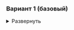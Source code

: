 <!-- # Cхема развертываемого приложения "Cервиса ведения документации на движке MediaWiki"
Обзор различных вариантов схем, оценка плюсов и минусов -->

### Вариант 1 (базовый)

<details>
<summary>Развернуть</summary>   

#### Компоненты:
1. VM-1 - Сервисная VM. Точка входа администратора, деплой, управление, проксирование запросов и мониторинг состояния приложения, запуск Python-скриптов.
    - Стек технологий: Ubuntu 22.04, proxy-Nginx, Zabbix-Server, Teraform, Ansible, Python-скрипты
    - [**Zabbix-server**](https://www.zabbix.com/documentation/current/en// "Zabbix-server используется для настройки мониторинга состояния работы приложения"). Мониторинг состояния приложения.
    - [**Teraform**](https://developer.hashicorp.com/terraform/docs "Teraform используется для автоматизированного развертывания виртуальных машин и пр. элементов сетевой инфраструктуры"). Автоматический деплой ВМ
    - [**Ansible**](https://docs.ansible.com/ "Ansible используется для автоматической настройки виртуальных машин и пр. элементов сетевой инфраструктуры"). Автоматическая конфигурация ВМ.
    - proxy-[**Nginx**](https://nginx.org/en/). HTTP-запросы пользователей перенаправляются на один из серверов MediaWiki (VM-2,3,4)
        - Вид proxy: обратный — HTTP-запросы пользователей перенаправляются на один из серверов MediaWiki (VM-2,3,4)
        - Метод балансировки: <a href="#" title="Каждый сервер в равной степени поочередно обрабатывает запрос)">Round Robin</a> без веса. 
2. VM-2, 3, 4 - серверы MediaWiki
    - Стек технологий: Ubuntu 22.04, [MediaWiki](https://www.mediawiki.org/wiki/Documentation "движок для создания wiki-проектов (типа Википедии)")
3. VM-5 - Primary PostgreSQL
    - Стек технологий: Ubuntu 22.04, [PostgreSQL](https://www.postgresql.org/), Streaming Replication
    - Обработка read/write запросов от серверов MediaWiki (VM-2, VM-3, VM-4)
    - Асинхронный Streaming Replication на Standby PostgreSQL (VM-6)
4. VM-6 - Standby PostgreSQL
    - Стек технологий: Ubuntu 22.04, [PostgreSQL](https://www.postgresql.org/), Streaming Replication
    - Получение и поддержание реплики данных от Primary PostgreSQL (VM-5)
    - Регулярное создание дампов базы данных (pg_dump) на внешний жесткий диск (HDD-1)
5. HDD-1 - PostgreSQL_dump
    - Хранение pg_dump, создаваемых на Standby PostgreSQL (VM-6)

#### Плюсы/минусы:
- Плюсы:
    - Постоянный мониторинг состояния компонентов приложения
        - Zabbix-сервер проверяет состояние компонентов приложения и отправляет уведомления системному администратору
    - Отказоустойчивость серверов MediaWiki (VM-2, 3, 4)
        - В случае аварии на одном из серверов MediaWiki, обратный proxy-Nginx (VM-1) перенаправит запрос на доступный сервер. 
    - Отказоустойчивость БД
        - В случае аварии на Primary PostgreSQL (VM-5), системный администратор получает уведомление от Zabbix-server'а и переведет Standby PostgreSQL (VM-6) в режим работы Primary
    - Сохранность данных в БД
        - Полная актуальная копия Primary PostgreSQL (VM-5) с небольшой задержкой хранится на Standby PostgreSQL (VM-6) (задержка обусловлена асинхронным асинхронным Streaming Replication)
        - Регулярные резервные копии Standby PostgreSQL (VM-6), хранящиеся на внешнем жестком диске (HDD-1)
    - Сохранность структуры БД
        - Внешний жесткий диск (HDD-1) хранит несколько резервных копий Standby PostgreSQL (VM-6), что позволяет восстановить БД до определенной точки во времени в случае повреждения структуры на Primary PostgreSQL (VM-5) и Standby PostgreSQL (VM-6).

- Минусы:
    - Авария на VM-1 - потенциальная точка отказа приложения (бутылочное горлышко)
        - Остановка proxy-Nginx приведет к недоступности для пользователей серверов MediaWiki (VM-2, 3, 4)
        - Остановка Zabbix-server'а остановит информирование системного администратора о состоянии работы приложения и лишит аналитики для оперативного ремонта
        - Возможное решение:
            - Дублирование функций VM-1
                - Создание дополнительной VM с аналогичным стеком и настройками
                - Настройка [**Keepalived**](https://keepalived.readthedocs.io/en/latest/ "Keepalived отслеживает состояние таргетных ВМ, и в случае необходимости, перенаправляет трафик на резерный cервер") на VM-1 и дублирующей VM для автоматического перенаправления трафика в случае аварии
    - Вероятность потери небольшой части последних записанных данных
        - Асинхронная репликация между Primary PostgreSQL (VM-5) и Standby PostgreSQL (VM-6) может причиной потери части данных в случае аварии на Primary PostgreSQL (VM-5)
        - Возможное решение:
            - Использование синхронной репликации данных между Primary PostgreSQL (VM-5) и Standby PostgreSQL (VM-6)  
                - Данное решение способно замедлить общую скорость работы приложения.  
                Стоит прибегать только в случае если критична потеря даже небольшого фрагмента последних записанных данных
    - Отсутствие автоматизированного алгоритма переключения ролей БД в случае аварии
        - Ручная процедура переключения Standby PostgreSQL (VM-6) в режим Primary, в случае аварии на Primary PostgreSQL (VM-5)
        - Ручная перенастройка серверов MediaWiki (VM-2, 3, 4) на работу с новой Primary БД
        - Возможное решение:
            - Настройка автоматического переключения режимов работы БД, настройка proxy для запросов серверов MediaWiki (VM-2, 3, 4) к БД
                - Настройка [**Patroni**](https://patroni.readthedocs.io/en/latest/README.html "Patroni осуществляет auto-failover Standby_db в режим Primary, в случае аварии") на Primary (VM-5) и Standby PostgreSQL (VM-6) для автоматического переключения режимов работы БД (Patroni auto-failover)
                - Настройка [**ZooKeeper**](https://zookeeper.apache.org/doc/r3.9.2/index.html "ZooKeeper отслеживает текущее состояние БД и координирует Patroni") на VM-1 для активации Patroni auto-failover
                - Настройка [**HAProxy**](https://www.haproxy.org/ "Haproxy балансирует нагрузку между БД и автоматически перенаправляет трафик") на VM-1 для проксирования от серверов MediaWiki (VM-2, VM-3, VM-4) к БД
    - Повышенная нагрузка на Primary PostgreSQL (VM-5)
        - Все запросы от серверов MediaWiki (VM-2, 3, 4) обрабатывает Primary PostgreSQL (VM-5), что может стать причиной медленной работы сервиса
        - Возможное решение:
            - Настройка [**HAProxy**](https://www.haproxy.org/ "Haproxy балансирует нагрузку между БД и автоматически перенаправляет трафик") на VM-1 для проксирования от серверов MediaWiki (VM-2, VM-3, VM-4) к БД
            - Настройка Standby PostgreSQL (VM-6) в режим работы "read" для помощи Primary PostgreSQL (VM-5) в обработке части запросов
            - Добавление отдельного медиасервера для обработки медиафайлов

![Схема развертываемого приложения](/Solution/Mediafiles/2.1.%20App_deployment_schema_files/1.2.%20MediaWiki_app_schema.svg)   

[Ссылка на .drawio-файл](/Solution/Mediafiles/2.1.%20App_deployment_schema_files/1.1.%20MediaWiki_app_schema.drawio)   

</details> 